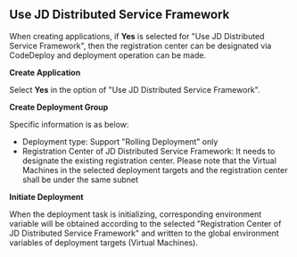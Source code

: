 ## Use JD Distributed Service Framework

When creating applications, if **Yes** is selected for "Use JD Distributed Service Framework", then the registration center can be designated via CodeDeploy and deployment operation can be made.

**Create Application**

Select **Yes** in the option of "Use JD Distributed Service Framework".

**Create Deployment Group**

Specific information is as below:

- Deployment type: Support "Rolling Deployment" only
- Registration Center of JD Distributed Service Framework: It needs to designate the existing registration center. Please note that the Virtual Machines in the selected deployment targets and the registration center shall be under the same subnet

**Initiate Deployment**

When the deployment task is initializing, corresponding environment variable will be obtained according to the selected "Registration Center of JD Distributed Service Framework" and written to the global environment variables of deployment targets (Virtual Machines).








